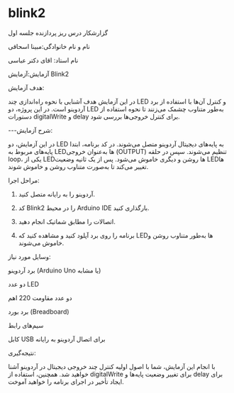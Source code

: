 # blink2

گزارشکار درس ریز پردازنده جلسه اول 

نام و نام خانوادگی:مبینا اسحاقی

نام استاد: اقای دکتر عباسی

آزمایش:آزمایش Blink2


هدف آزمایش:

در این آزمایش هدف آشنایی با نحوه راه‌اندازی چند LED و کنترل آن‌ها با استفاده از برد آردوینو است. در این پروژه، دو LED به‌طور متناوب چشمک می‌زنند تا نحوه استفاده از دستورات digitalWrite و delay برای کنترل خروجی‌ها بررسی شود.


---شرح آزمایش:

در این آزمایش، دو LED به پایه‌های دیجیتال آردوینو متصل می‌شوند. در کد برنامه، ابتدا پایه‌های مربوط به LEDها به‌عنوان خروجی (OUTPUT) تنظیم می‌شوند. سپس در حلقه loop، یکی از LEDها روشن و دیگری خاموش می‌شود. پس از یک ثانیه وضعیت LEDها تغییر می‌کند تا به‌صورت متناوب روشن و خاموش شوند.

مراحل اجرا:

1. آردوینو را به رایانه متصل کنید.


2. کد Blink2 را در محیط Arduino IDE بارگذاری کنید.


3. اتصالات را مطابق شماتیک انجام دهید.


4. برنامه را روی برد آپلود کنید و مشاهده کنید که LEDها به‌طور متناوب روشن و خاموش می‌شوند.

وسایل مورد نیاز:

برد آردوینو (Arduino Uno یا مشابه)

دو عدد LED

دو عدد مقاومت 220 اهم

برد بورد (Breadboard)

سیم‌های رابط

کابل USB برای اتصال آردوینو به رایانه

نتیجه‌گیری:

با انجام این آزمایش، شما با اصول اولیه کنترل چند خروجی دیجیتال در آردوینو آشنا خواهید شد. همچنین، استفاده از digitalWrite برای تغییر وضعیت پایه‌ها و delay برای ایجاد تأخیر در اجرای برنامه را خواهید آموخت.
